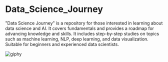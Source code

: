 # Data_Science_Journey
"Data Science Journey" is a repository for those interested in learning about data science and AI. It covers fundamentals and provides a roadmap for advancing knowledge and skills. It includes step-by-step studies on topics such as machine learning, NLP, deep learning, and data visualization. Suitable for beginners and experienced data scientists.


![giphy](https://user-images.githubusercontent.com/63750425/212060610-934258f1-eefa-489f-aa8e-f3add7e40397.gif)

